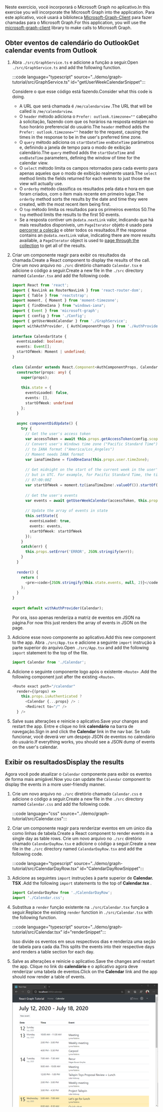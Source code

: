 <!-- markdownlint-disable MD002 MD041 -->

<span data-ttu-id="3b89d-101">Neste exercício, você incorporará o Microsoft Graph no aplicativo.</span><span class="sxs-lookup"><span data-stu-id="3b89d-101">In this exercise you will incorporate the Microsoft Graph into the application.</span></span> <span data-ttu-id="3b89d-102">Para este aplicativo, você usará a biblioteca [Microsoft-Graph-Client](https://github.com/microsoftgraph/msgraph-sdk-javascript) para fazer chamadas para o Microsoft Graph.</span><span class="sxs-lookup"><span data-stu-id="3b89d-102">For this application, you will use the [microsoft-graph-client](https://github.com/microsoftgraph/msgraph-sdk-javascript) library to make calls to Microsoft Graph.</span></span>

## <a name="get-calendar-events-from-outlook"></a><span data-ttu-id="3b89d-103">Obter eventos de calendário do Outlook</span><span class="sxs-lookup"><span data-stu-id="3b89d-103">Get calendar events from Outlook</span></span>

1. <span data-ttu-id="3b89d-104">Abra `./src/GraphService.ts` e adicione a função a seguir.</span><span class="sxs-lookup"><span data-stu-id="3b89d-104">Open `./src/GraphService.ts` and add the following function.</span></span>

    :::code language="typescript" source="../demo/graph-tutorial/src/GraphService.ts" id="getUserWeekCalendarSnippet":::

    <span data-ttu-id="3b89d-105">Considere o que esse código está fazendo.</span><span class="sxs-lookup"><span data-stu-id="3b89d-105">Consider what this code is doing.</span></span>

    - <span data-ttu-id="3b89d-106">A URL que será chamada é `/me/calendarview` .</span><span class="sxs-lookup"><span data-stu-id="3b89d-106">The URL that will be called is `/me/calendarview`.</span></span>
    - <span data-ttu-id="3b89d-107">O `header` método adiciona o `Prefer: outlook.timezone=""` cabeçalho à solicitação, fazendo com que os horários na resposta estejam no fuso horário preferencial do usuário.</span><span class="sxs-lookup"><span data-stu-id="3b89d-107">The `header` method adds the `Prefer: outlook.timezone=""` header to the request, causing the times in the response to be in the user's preferred time zone.</span></span>
    - <span data-ttu-id="3b89d-108">O `query` método adiciona os `startDateTime` `endDateTime` parâmetros e, definindo a janela de tempo para o modo de exibição calendário.</span><span class="sxs-lookup"><span data-stu-id="3b89d-108">The `query` method adds the `startDateTime` and `endDateTime` parameters, defining the window of time for the calendar view.</span></span>
    - <span data-ttu-id="3b89d-109">O `select` método limita os campos retornados para cada evento para apenas aqueles que o modo de exibição realmente usará.</span><span class="sxs-lookup"><span data-stu-id="3b89d-109">The `select` method limits the fields returned for each events to just those the view will actually use.</span></span>
    - <span data-ttu-id="3b89d-110">O `orderby` método classifica os resultados pela data e hora em que foram criados, com o item mais recente em primeiro lugar.</span><span class="sxs-lookup"><span data-stu-id="3b89d-110">The `orderby` method sorts the results by the date and time they were created, with the most recent item being first.</span></span>
    - <span data-ttu-id="3b89d-111">O `top` método limita os resultados para os primeiros eventos 50.</span><span class="sxs-lookup"><span data-stu-id="3b89d-111">The `top` method limits the results to the first 50 events.</span></span>
    - <span data-ttu-id="3b89d-112">Se a resposta contiver um `@odata.nextLink` valor, indicando que há mais resultados disponíveis, um `PageIterator` objeto é usado para [percorrer a coleção](https://docs.microsoft.com/graph/sdks/paging?tabs=typeScript) e obter todos os resultados.</span><span class="sxs-lookup"><span data-stu-id="3b89d-112">If the response contains an `@odata.nextLink` value, indicating there are more results available, a `PageIterator` object is used to [page through the collection](https://docs.microsoft.com/graph/sdks/paging?tabs=typeScript) to get all of the results.</span></span>

1. <span data-ttu-id="3b89d-113">Criar um componente reagir para exibir os resultados da chamada.</span><span class="sxs-lookup"><span data-stu-id="3b89d-113">Create a React component to display the results of the call.</span></span> <span data-ttu-id="3b89d-114">Crie um novo arquivo no `./src` diretório chamado `Calendar.tsx` e adicione o código a seguir.</span><span class="sxs-lookup"><span data-stu-id="3b89d-114">Create a new file in the `./src` directory named `Calendar.tsx` and add the following code.</span></span>

    ```typescript
    import React from 'react';
    import { NavLink as RouterNavLink } from 'react-router-dom';
    import { Table } from 'reactstrap';
    import moment, { Moment } from 'moment-timezone';
    import { findOneIana } from "windows-iana";
    import { Event } from 'microsoft-graph';
    import { config } from './Config';
    import { getUserWeekCalendar } from './GraphService';
    import withAuthProvider, { AuthComponentProps } from './AuthProvider';

    interface CalendarState {
      eventsLoaded: boolean;
      events: Event[];
      startOfWeek: Moment | undefined;
    }

    class Calendar extends React.Component<AuthComponentProps, CalendarState> {
      constructor(props: any) {
        super(props);

        this.state = {
          eventsLoaded: false,
          events: [],
          startOfWeek: undefined
        };
      }

      async componentDidUpdate() {
        try {
          // Get the user's access token
          var accessToken = await this.props.getAccessToken(config.scopes);
          // Convert user's Windows time zone ("Pacific Standard Time")
          // to IANA format ("America/Los_Angeles")
          // Moment needs IANA format
          var ianaTimeZone = findOneIana(this.props.user.timeZone);

          // Get midnight on the start of the current week in the user's timezone,
          // but in UTC. For example, for Pacific Standard Time, the time value would be
          // 07:00:00Z
          var startOfWeek = moment.tz(ianaTimeZone!.valueOf()).startOf('week').utc();

          // Get the user's events
          var events = await getUserWeekCalendar(accessToken, this.props.user.timeZone, startOfWeek);

          // Update the array of events in state
          this.setState({
            eventsLoaded: true,
            events: events,
            startOfWeek: startOfWeek
          });
        }
        catch(err) {
          this.props.setError('ERROR', JSON.stringify(err));
        }
      }

      render() {
        return (
          <pre><code>{JSON.stringify(this.state.events, null, 2)}</code></pre>
        );
      }
    }

    export default withAuthProvider(Calendar);
    ```

    <span data-ttu-id="3b89d-115">Por ora, isso apenas renderiza a matriz de eventos em JSON na página.</span><span class="sxs-lookup"><span data-stu-id="3b89d-115">For now this just renders the array of events in JSON on the page.</span></span>

1. <span data-ttu-id="3b89d-116">Adicione esse novo componente ao aplicativo.</span><span class="sxs-lookup"><span data-stu-id="3b89d-116">Add this new component to the app.</span></span> <span data-ttu-id="3b89d-117">Abra `./src/App.tsx` e adicione a seguinte `import` instrução à parte superior do arquivo.</span><span class="sxs-lookup"><span data-stu-id="3b89d-117">Open `./src/App.tsx` and add the following `import` statement to the top of the file.</span></span>

    ```typescript
    import Calendar from './Calendar';
    ```

1. <span data-ttu-id="3b89d-118">Adicione o seguinte componente logo após o existente `<Route>` .</span><span class="sxs-lookup"><span data-stu-id="3b89d-118">Add the following component just after the existing `<Route>`.</span></span>

    ```typescript
    <Route exact path="/calendar"
      render={(props) =>
        this.props.isAuthenticated ?
          <Calendar {...props} /> :
          <Redirect to="/" />
      } />
    ```

1. <span data-ttu-id="3b89d-119">Salve suas alterações e reinicie o aplicativo.</span><span class="sxs-lookup"><span data-stu-id="3b89d-119">Save your changes and restart the app.</span></span> <span data-ttu-id="3b89d-120">Entre e clique no link **calendário** na barra de navegação.</span><span class="sxs-lookup"><span data-stu-id="3b89d-120">Sign in and click the **Calendar** link in the nav bar.</span></span> <span data-ttu-id="3b89d-121">Se tudo funcionar, você deverá ver um despejo JSON de eventos no calendário do usuário.</span><span class="sxs-lookup"><span data-stu-id="3b89d-121">If everything works, you should see a JSON dump of events on the user's calendar.</span></span>

## <a name="display-the-results"></a><span data-ttu-id="3b89d-122">Exibir os resultados</span><span class="sxs-lookup"><span data-stu-id="3b89d-122">Display the results</span></span>

<span data-ttu-id="3b89d-123">Agora você pode atualizar o `Calendar` componente para exibir os eventos de forma mais amigável.</span><span class="sxs-lookup"><span data-stu-id="3b89d-123">Now you can update the `Calendar` component to display the events in a more user-friendly manner.</span></span>

1. <span data-ttu-id="3b89d-124">Crie um novo arquivo no `./src` diretório chamado `Calendar.css` e adicione o código a seguir.</span><span class="sxs-lookup"><span data-stu-id="3b89d-124">Create a new file in the `./src` directory named `Calendar.css` and add the following code.</span></span>

    :::code language="css" source="../demo/graph-tutorial/src/Calendar.css":::

1. <span data-ttu-id="3b89d-125">Criar um componente reagir para renderizar eventos em um único dia como linhas de tabela.</span><span class="sxs-lookup"><span data-stu-id="3b89d-125">Create a React component to render events in a single day as table rows.</span></span> <span data-ttu-id="3b89d-126">Crie um novo arquivo no `./src` diretório chamado `CalendarDayRow.tsx` e adicione o código a seguir.</span><span class="sxs-lookup"><span data-stu-id="3b89d-126">Create a new file in the `./src` directory named `CalendarDayRow.tsx` and add the following code.</span></span>

    :::code language="typescript" source="../demo/graph-tutorial/src/CalendarDayRow.tsx" id="CalendarDayRowSnippet":::

1. <span data-ttu-id="3b89d-127">Adicione as seguintes `import` instruções à parte superior de **Calendar. TSX** .</span><span class="sxs-lookup"><span data-stu-id="3b89d-127">Add the following `import` statements to the top of **Calendar.tsx** .</span></span>

    ```typescript
    import CalendarDayRow from './CalendarDayRow';
    import './Calendar.css';
    ```

1. <span data-ttu-id="3b89d-128">Substitua a `render` função existente na `./src/Calendar.tsx` função a seguir.</span><span class="sxs-lookup"><span data-stu-id="3b89d-128">Replace the existing `render` function in `./src/Calendar.tsx` with the following function.</span></span>

    :::code language="typescript" source="../demo/graph-tutorial/src/Calendar.tsx" id="renderSnippet":::

    <span data-ttu-id="3b89d-129">Isso divide os eventos em seus respectivos dias e renderiza uma seção de tabela para cada dia.</span><span class="sxs-lookup"><span data-stu-id="3b89d-129">This splits the events into their respective days and renders a table section for each day.</span></span>

1. <span data-ttu-id="3b89d-130">Salve as alterações e reinicie o aplicativo.</span><span class="sxs-lookup"><span data-stu-id="3b89d-130">Save the changes and restart the app.</span></span> <span data-ttu-id="3b89d-131">Clique no link do **calendário** e o aplicativo agora deve renderizar uma tabela de eventos.</span><span class="sxs-lookup"><span data-stu-id="3b89d-131">Click on the **Calendar** link and the app should now render a table of events.</span></span>

    ![Uma captura de tela da tabela de eventos](./images/add-msgraph-01.png)
